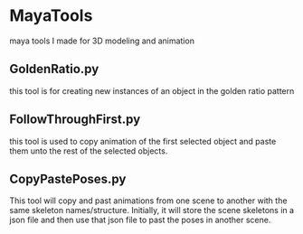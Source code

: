 # MayaTools
 maya tools I made for 3D modeling and animation
 
## GoldenRatio.py 
this tool is for creating new instances of an object in the golden ratio pattern



 
## FollowThroughFirst.py
this tool is used to copy animation of the first selected object and paste them unto the rest of the selected objects.

## CopyPastePoses.py
This tool will copy and past animations from one scene to another with the same skeleton names/structure.
Initially, it will store the scene skeletons in a json file and then use that json file to past the poses in another scene.

